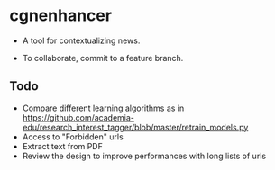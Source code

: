 # cgnenhancer
- A tool for contextualizing news.

- To collaborate, commit to a feature branch.

## Todo
- Compare different learning algorithms as in https://github.com/academia-edu/research_interest_tagger/blob/master/retrain_models.py
- Access to "Forbidden" urls
- Extract text from PDF
- Review the design to improve performances with long lists of urls
